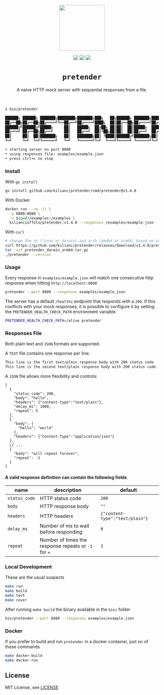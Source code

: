<p align="center">
  <img src="https://github.com/kilianc/pretender/assets/385716/3344aed5-e974-4402-806b-c1386d201469" height="150">
</p>

<p align="center">
  <img src="https://github.com/kilianc/pretender/actions/workflows/go.yaml/badge.svg?branch=main">
  <img src="https://img.shields.io/github/release/kilianc/pretender.svg">
  <img src="https://goreportcard.com/badge/github.com/kilianc/pretender">
</p>

<p>
  <h1 align="center"><code>pretender</code></h1>
</p>

<p align="center">
  A naive HTTP mock server with sequential responses from a file.
  <br><br><br>
</p>

```sh
❯ bin/pretender

██████╗ ██████╗ ███████╗████████╗███████╗███╗   ██╗██████╗ ███████╗██████╗
██╔══██╗██╔══██╗██╔════╝╚══██╔══╝██╔════╝████╗  ██║██╔══██╗██╔════╝██╔══██╗
██████╔╝██████╔╝█████╗     ██║   █████╗  ██╔██╗ ██║██║  ██║█████╗  ██████╔╝
██╔═══╝ ██╔══██╗██╔══╝     ██║   ██╔══╝  ██║╚██╗██║██║  ██║██╔══╝  ██╔══██╗
██║     ██║  ██║███████╗   ██║   ███████╗██║ ╚████║██████╔╝███████╗██║  ██║
╚═╝     ╚═╝  ╚═╝╚══════╝   ╚═╝   ╚══════╝╚═╝  ╚═══╝╚═════╝ ╚══════╝╚═╝  ╚═╝ v1.4.0

• starting server on port 8080
• using responses file: examples/example.json
• press ctrl+c to stop
````

### Install

With `go install`

```sh
go install github.com/kilianc/pretender/cmd/pretender@v1.4.0
```

With Docker

```sh
docker run --rm -it \
  -p 8080:8080 \
  -v $(pwd)/examples:/examples \
  kilianciuffolo/pretender:v1.4.0 --responses /examples/example.json
```

With `curl`

```sh
# change the os (linux or darwin) and arch (amd64 or arm64) based on your machine
curl https://github.com/kilianc/pretender/releases/download/v1.4.0/pretender_darwin_arm64.tar.gz
tar -xzf pretender_darwin_arm64.tar.gz
./pretender --version
```

### Usage

Every response in `examples/example.json` will match one consecutive http response when hitting `http://localhost:8080`

```sh
pretender --port 8080 --responses examples/example.json
```

The server has a default `/healthz` endpoint that responds with a `200`. If this conflicts with your mock responses, it is possible to configure it by setting the `PRETENDER_HEALTH_CHECK_PATH` environment variable.

```sh
PRETENDER_HEALTH_CHECK_PATH=/alive pretender
```

### Responses File

Both plain text and `JSON` formats are supported.

A `TEXT` file contains one response per line:

```txt
This line is the first text/plain response body with 200 status code
This line is the second text/plain response body with 200 status code
```

A `JSON` file allows more flexibility and controls:

```jsonc
[
  {
    "status_code": 200,
    "body": "hello",
    "headers": {"content-type":"text/plain"},
    "delay_ms": 1000,
    "repeat": 5
  },
  {
    "body": {
      "hello": "world"
    },
    "headers": {"Content-Type":"application/json"}
  },
  // ...
  {
    "body": "will repeat forever",
    "repeat": -1
  }
]
```

#### A valid response definition can contain the following fields

| name          | description                                          | default                         |
| ------------- | ---------------------------------------------------- | ------------------------------- |
| `status_code` | HTTP status code                                     | `200`                           |
| `body`        | HTTP response body                                   | `""`                            |
| `headers`     | HTTP headers                                         | `{"content-type":"text/plain"}` |
| `delay_ms`    | Number of ms to wait before responding               | `0`                             |
| `repeat`      | Number of times the response repeats or `-1` for `∞` | `1`                             |

### Local Development

These are the usual suspects

```sh
make run
make build
make test
make cover
```

After running `make build` the binary available in the `bin/` folder

```sh
bin/pretender --port 8080 --responses examples/example.json
```

### Docker

If you prefer to build and run `pretender` in a docker container, just on of these commands

````sh
make docker-build
make docker-run
````

## License

MIT License, see [LICENSE](https://github.com/friendsofgo/killgrave/blob/main/LICENSE)
